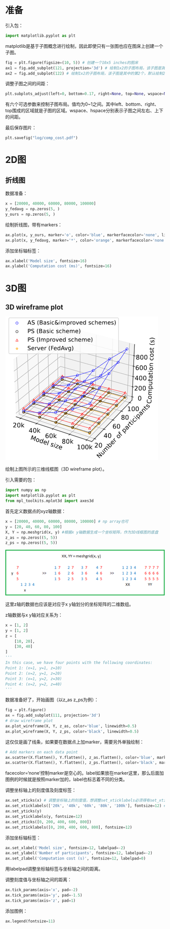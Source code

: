 # 准备

引入包：

```python
import matplotlib.pyplot as plt
```

matplotlib是基于子图概念进行绘制，因此即使只有一张图也应在图床上创建一个子图。

```python
fig = plt.figure(figsize=(10, 5)) # 创建一个10x5 inches的图床
ax1 = fig.add_subplot(121, projection='3d') # 绘制1x2的子图布局，该子图是其中的第1个，指明绘制3D图
ax2 = fig.add_subplot(122) # 绘制1x2的子图布局，该子图是其中的第2个，默认绘制2D图
```

调整子图之间的间距：

```python
plt.subplots_adjust(left=0, bottom=0.17, right=None, top=None, wspace=None, hspace=None)
```

有六个可选参数来控制子图布局。值均为0~1之间。其中left、bottom、right、top围成的区域就是子图的区域。wspace、hspace分别表示子图之间左右、上下的间距。

最后保存图片：

```python
plt.savefig("log/comp_cost.pdf")
```

# 2D图

## 折线图

数据准备：

```python
x = [20000, 40000, 60000, 80000, 100000]
y_fedavg = np.zeros(5, )
y_ours = np.zeros(5, )
```

绘制折线图，带有markers：

```python
ax.plot(x, y_ours, marker='o', color='blue', markerfacecolor='none', linewidth=1, label='Basic&improved schemes')
ax.plot(x, y_fedavg, marker='*', color='orange', markerfacecolor='none', linewidth=1, label='FedAvg')
```

添加坐标轴标签：

```python
ax.xlabel('Model size', fontsize=16)
ax.ylabel('Computation cost (ms)', fontsize=16)
```





# 3D图

## 3D wireframe plot

![image-20240226102442954](实验笔记_作图.assets/image-20240226102442954.png)

绘制上图所示的三维线框图（3D wireframe plot）。

引入需要的包：

```python
import numpy as np
import matplotlib.pyplot as plt
from mpl_toolkits.mplot3d import axes3d
```

首先定义数据点的xyz轴数据：

```python
x = [20000, 40000, 60000, 80000, 100000] # np array也可
y = [20, 40, 60, 80, 100]
X, Y = np.meshgrid(x, y) #根据x y轴数据生成一个坐标矩阵，作为3D线框图的底盘
z_as = np.zeros((5, 5))
z_ps = np.zeros((5, 5))
```

![img](实验笔记_作图.assets/2018-11-12-numpy-meshgrid-01.png)

这里z轴的数据也应该是对应于x y轴划分的坐标矩阵的二维数组。

z轴数据与x y轴对应关系为：

```python
x = [1, 2]
y = [1, 2]
z = [
    [10, 20],
    [30, 40]
]
'''
In this case, we have four points with the following coordinates:
Point 1: (x=1, y=1, z=10)
Point 2: (x=2, y=1, z=20)
Point 3: (x=1, y=2, z=30)
Point 4: (x=2, y=2, z=40)
'''
```

数据准备好了，开始画图（以z_as z_ps为例）：

```python
fig = plt.figure()
ax = fig.add_subplot(111, projection='3d')
# draw wireframe plot
ax.plot_wireframe(X, Y, z_as, color='blue', linewidth=0.5)
ax.plot_wireframe(X, Y, z_ps, color='black', linewidth=0.5)
```

这仅仅是画了线条，如果要在数据点上加marker，需要另外单独绘制：

```python
# Add markers on each data point
ax.scatter(X.flatten(), Y.flatten(), z_as.flatten(), color='blue', marker='o', linewidth=0.5, facecolors='none', alpha=1, label='AS (Basic&improved schemes)')
ax.scatter(X.flatten(), Y.flatten(), z_ps.flatten(), color='black', marker='o', linewidth=0.5, facecolors='none', alpha=1, label='PS (Basic scheme)')
```

facecolor=‘none’控制marker是空心的。label如果放在marker这里，那么后面加图例的时候就是按照marker加的，label也标志着不同的分类。

调整坐标轴上的刻度值及刻度标签：

```python
ax.set_xticks(x) # 调整坐标轴上的刻度值，想调整set_xticklabels必须得有set_xticks
ax.set_xticklabels(['20k', '40k', '60k', '80k', '100k'], fontsize=12) # 自定义坐标轴上的刻度标签，也在这里自定义字体大小
ax.set_yticks(y)
ax.set_yticklabels(y, fontsize=12)
ax.set_zticks([0, 200, 400, 600, 800])
ax.set_zticklabels([0, 200, 400, 600, 800], fontsize=12) 
```

添加坐标轴标签：

```python
ax.set_xlabel('Model size', fontsize=12, labelpad=-2)
ax.set_ylabel('Number of participants', fontsize=12, labelpad=-2)
ax.set_zlabel('Computation cost (s)', fontsize=12, labelpad=0)
```

用labelpad调整坐标轴标签与坐标轴之间的距离。

调整刻度值与坐标轴之间的距离：

```python
ax.tick_params(axis='x', pad=-2)
ax.tick_params(axis='y', pad=-1.5)
ax.tick_params(axis='z', pad=1)
```

添加图例：

```python
ax.legend(fontsize=11)
```

